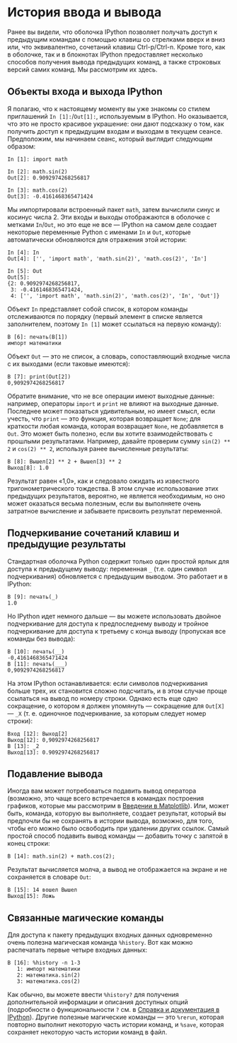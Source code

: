 # История ввода и вывода
Ранее вы видели, что оболочка IPython позволяет получать доступ к предыдущим командам с помощью клавиш со стрелками вверх и вниз или, что эквивалентно, сочетаний клавиш Ctrl-p/Ctrl-n.
Кроме того, как в оболочке, так и в блокнотах IPython предоставляет несколько способов получения вывода предыдущих команд, а также строковых версий самих команд.
Мы рассмотрим их здесь.
## Объекты входа и выхода IPython
Я полагаю, что к настоящему моменту вы уже знакомы со стилем приглашений `In [1]:`/`Out[1]:`, используемым в IPython.
Но оказывается, что это не просто красивое украшение: они дают подсказку о том, как получить доступ к предыдущим входам и выходам в текущем сеансе.
Предположим, мы начинаем сеанс, который выглядит следующим образом:
```ipython
In [1]: import math

In [2]: math.sin(2)
Out[2]: 0.9092974268256817

In [3]: math.cos(2)
Out[3]: -0.4161468365471424
```
Мы импортировали встроенный пакет `math`, затем вычислили синус и косинус числа 2.
Эти входы и выходы отображаются в оболочке с метками `In`/`Out`, но это еще не все — IPython на самом деле создает некоторые переменные Python с именами `In` и `Out`, которые автоматически обновляются для отражения этой истории:
```ipython
In [4]: In
Out[4]: ['', 'import math', 'math.sin(2)', 'math.cos(2)', 'In']

In [5]: Out
Out[5]:
{2: 0.9092974268256817,
 3: -0.4161468365471424,
 4: ['', 'import math', 'math.sin(2)', 'math.cos(2)', 'In', 'Out']}
```
Объект `In` представляет собой список, в котором команды отслеживаются по порядку (первый элемент в списке является заполнителем, поэтому `In [1]` может ссылаться на первую команду):
```ipython
В [6]: печать(В[1])
импорт математики
```
Объект `Out` — это не список, а словарь, сопоставляющий входные числа с их выходами (если таковые имеются):
```ipython
В [7]: print(Out[2])
0,9092974268256817
```
Обратите внимание, что не все операции имеют выходные данные: например, операторы `import` и `print` не влияют на выходные данные.
Последнее может показаться удивительным, но имеет смысл, если учесть, что `print` — это функция, которая возвращает `None`; для краткости любая команда, которая возвращает `None`, не добавляется в `Out`.
Это может быть полезно, если вы хотите взаимодействовать с прошлыми результатами.
Например, давайте проверим сумму `sin(2) ** 2` и `cos(2) ** 2`, используя ранее вычисленные результаты:
```ipython
В [8]: Вышел[2] ** 2 + Вышел[3] ** 2
Выход[8]: 1.0
```
Результат равен «1,0», как и следовало ожидать из известного тригонометрического тождества.
В этом случае использование этих предыдущих результатов, вероятно, не является необходимым, но оно может оказаться весьма полезным, если вы выполняете очень затратное вычисление и забываете присвоить результат переменной.
## Подчеркивание сочетаний клавиш и предыдущие результаты
Стандартная оболочка Python содержит только один простой ярлык для доступа к предыдущему выводу: переменная `_` (т.е. один символ подчеркивания) обновляется с предыдущим выводом. Это работает и в IPython:
```ipython
В [9]: печать(_)
1.0
```
Но IPython идет немного дальше — вы можете использовать двойное подчеркивание для доступа к предпоследнему выводу и тройное подчеркивание для доступа к третьему с конца выводу (пропуская все команды без вывода):
```ipython
В [10]: печать(__)
-0,4161468365471424
В [11]: печать(___)
0,9092974268256817
```
На этом IPython останавливается: если символов подчеркивания больше трех, их становится сложно подсчитать, и в этом случае проще ссылаться на вывод по номеру строки.
Однако есть еще одно сокращение, о котором я должен упомянуть — сокращение для `Out[X]` — `_X` (т. е. одиночное подчеркивание, за которым следует номер строки):
```ipython
Вход [12]: Выход[2]
Выход[12]: 0,9092974268256817
В [13]: _2
Выход[13]: 0.9092974268256817
```
## Подавление вывода
Иногда вам может потребоваться подавить вывод оператора (возможно, это чаще всего встречается в командах построения графиков, которые мы рассмотрим в [Введении в Matplotlib](04.00-Introduction-To-Matplotlib.ipynb)).
Или, может быть, команда, которую вы выполняете, создает результат, который вы предпочли бы не сохранять в истории вывода, возможно, для того, чтобы его можно было освободить при удалении других ссылок.
Самый простой способ подавить вывод команды — добавить точку с запятой в конец строки:
```ipython
В [14]: math.sin(2) + math.cos(2);
```
Результат вычисляется молча, а вывод не отображается на экране и не сохраняется в словаре `Out`:
```ipython
В [15]: 14 вошел Вышел
Выход[15]: Ложь
```
## Связанные магические команды
Для доступа к пакету предыдущих входных данных одновременно очень полезна магическая команда `%history`.
Вот как можно распечатать первые четыре входных данных:
```ipython
В [16]: %history -n 1-3
   1: импорт математики
   2: математика.sin(2)
   3: математика.cos(2)
```
Как обычно, вы можете ввести `%history?` для получения дополнительной информации и описания доступных опций (подробности о функциональности `?` см. в [Справка и документация в IPython](01.01-Help-And-Documentation.ipynb)).
Другие полезные магические команды — это `%rerun`, которая повторно выполнит некоторую часть истории команд, и `%save`, которая сохраняет некоторую часть истории команд в файл.